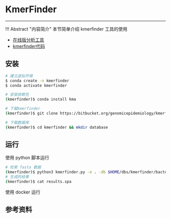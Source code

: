 # KmerFinder

---

!!! Abstract "内容简介"
    本节简单介绍 kmerfinder 工具的使用

- [在线版分析工具](https://cge.cbs.dtu.dk/services/KmerFinder/)
- [kmerfinder代码](https://bitbucket.org/genomicepidemiology/kmerfinder)

## 安装

```bash
# 建立虚拟环境
$ conda create -n kmerfinder
$ conda activate kmerfinder

# 安装依赖包
(kmerfinder)$ conda install kma

# 下载kmerfinder
(kmerfinder)$ git clone https://bitbucket.org/genomicepidemiology/kmerfinder.git

# 下载数据库
(kmerfinder)$ cd kmerfinder && mkdir database

```

## 运行

使用 python 脚本运行

```bash
# 检索 fasta 数据
(kmerfinder)$ python3 kmerfinder.py -o . -db $HOME/dbs/kmerfinder/bacteria.ATG -i genome.fna
# 生成的结果
(kmerfinder)$ cat results.spa
```

使用 docker 运行

## 参考资料
